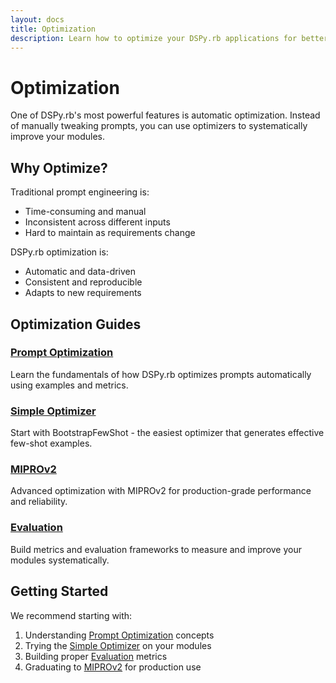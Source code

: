 ```yaml
---
layout: docs
title: Optimization
description: Learn how to optimize your DSPy.rb applications for better performance
---
```


# Optimization

One of DSPy.rb's most powerful features is automatic optimization. Instead of manually tweaking prompts, you can use optimizers to systematically improve your modules.

## Why Optimize?

Traditional prompt engineering is:
- Time-consuming and manual
- Inconsistent across different inputs
- Hard to maintain as requirements change

DSPy.rb optimization is:
- Automatic and data-driven
- Consistent and reproducible
- Adapts to new requirements

## Optimization Guides

### [Prompt Optimization](./prompt-optimization/)
Learn the fundamentals of how DSPy.rb optimizes prompts automatically using examples and metrics.

### [Simple Optimizer](./simple-optimizer/)
Start with BootstrapFewShot - the easiest optimizer that generates effective few-shot examples.

### [MIPROv2](./miprov2/)
Advanced optimization with MIPROv2 for production-grade performance and reliability.

### [Evaluation](./evaluation/)
Build metrics and evaluation frameworks to measure and improve your modules systematically.

## Getting Started

We recommend starting with:
1. Understanding [Prompt Optimization](./prompt-optimization/) concepts
2. Trying the [Simple Optimizer](./simple-optimizer/) on your modules
3. Building proper [Evaluation](./evaluation/) metrics
4. Graduating to [MIPROv2](./miprov2/) for production use
